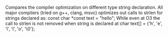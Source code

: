 Compares the compiler optimization on different type string declaration.
All major compilers (tried on g++, clang, msvc) optimizes out calls to strlen
for strings declared as:
const char *const text = "hello";
While even at O3 the call to strlen is not removed when string is declared at
char text[] = {'h', 'e', 'l', 'l', 'o', '\0'};

